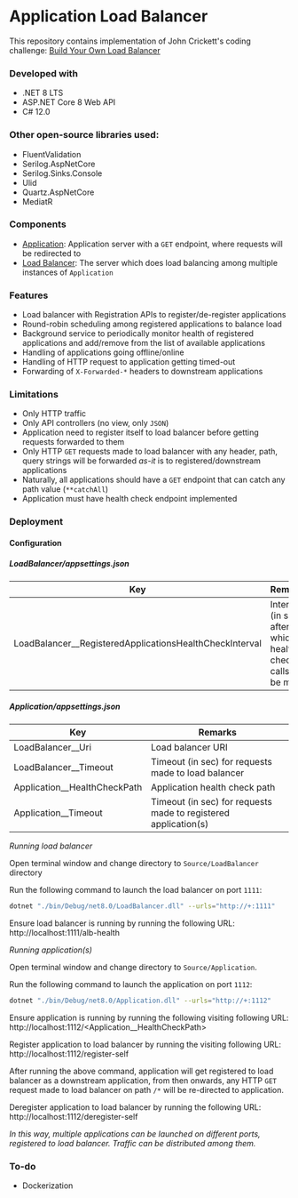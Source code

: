 # Application Load Balancer

This repository contains implementation of John Crickett's coding challenge:
[Build Your Own Load Balancer](https://codingchallenges.fyi/challenges/challenge-load-balancer)

### Developed with

- .NET 8 LTS
- ASP.NET Core 8 Web API
- C# 12.0

### Other open-source libraries used:

- FluentValidation 
- Serilog.AspNetCore 
- Serilog.Sinks.Console
- Ulid
- Quartz.AspNetCore
- MediatR

### Components

- [Application](/Application): Application server with a `GET` endpoint, where requests will be redirected to
- [Load Balancer](/LoadBalancer): The server which does load balancing among multiple instances of `Application`

### Features

- Load balancer with Registration APIs to register/de-register applications
- Round-robin scheduling among registered applications to balance load
- Background service to periodically monitor health of registered applications and add/remove from the list of available applications
- Handling of applications going offline/online
- Handling of HTTP request to application getting timed-out
- Forwarding of `X-Forwarded-*` headers to downstream applications

### Limitations

- Only HTTP traffic
- Only API controllers (no view, only `JSON`)
- Application need to register itself to load balancer before getting requests forwarded to them
- Only HTTP `GET` requests made to load balancer with any header, path, query strings will be forwarded *as-it* is to registered/downstream applications
- Naturally, all applications should have a `GET` endpoint that can catch any path value (`**catchAll`)
- Application must have health check endpoint implemented

### Deployment

#### Configuration

##### LoadBalancer/appsettings.json

| Key | Remarks |
|-----|---------|
| LoadBalancer__RegisteredApplicationsHealthCheckInterval | Interval (in sec) after which health check calls will be made |

##### Application/appsettings.json

| Key | Remarks |
|-----|---------|
| LoadBalancer__Uri | Load balancer URI |
| LoadBalancer__Timeout | Timeout (in sec) for requests made to load balancer |
| Application__HealthCheckPath | Application health check path |
| Application__Timeout | Timeout (in sec) for requests made to registered application(s) |

*Running load balancer*

Open terminal window and change directory to `Source/LoadBalancer` directory

Run the following command to launch the load balancer on port `1111`:
```bash
dotnet "./bin/Debug/net8.0/LoadBalancer.dll" --urls="http://+:1111"
```

Ensure load balancer is running by running the following URL: http://localhost:1111/alb-health

*Running application(s)*

Open terminal window and change directory to `Source/Application`.

Run the following command to launch the application on port `1112`:
```bash
dotnet "./bin/Debug/net8.0/Application.dll" --urls="http://+:1112"
```

Ensure application is running by running the following visiting following URL: http://localhost:1112/<Application__HealthCheckPath>

Register application to load balancer by running the visiting following URL: http://localhost:1112/register-self

After running the above command, application will get registered to load balancer as a downstream application,
from then onwards, any HTTP `GET` request made to load balancer on path `/*` will be re-directed to application.

Deregister application to load balancer by running the following URL: http://localhost:1112/deregister-self

*In this way, multiple applications can be launched on different ports, registered to load balancer. Traffic can be distributed among them.*

### To-do

- Dockerization